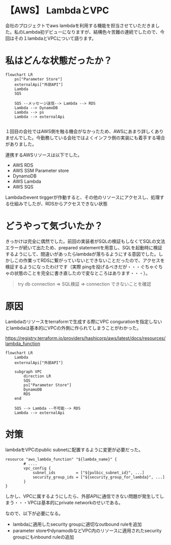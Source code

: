 # 【AWS】 LambdaとVPC

会社のプロジェクトでaws lambdaを利用する機能を担当させていただきました。私のLambda初デビューになりますが、結構色々苦難の連続でしたので、今回はその１lambdaとVPCについて語ります。

# 私はどんな状態だったか？

```mermaid
flowchart LR
	ps["Parameter Store"]
	externalApi["外部API"]
	Lambda
	SQS

    SQS --メッセージ送信--> Lambda --> RDS
    Lambda --> DynamoDB
    Lambda --> ps
    Lambda --> externalApi
  
```

１回目の会社ではAWS側を触る機会がなかったため、AWSにあまり詳しくありませんでした。今勤務している会社ではよくインフラ側の実装にも着手する場合がありました。

連携するAWSリソースは以下でした。

- AWS RDS
- AWS SSM Parameter store
- DynamoDB
- AWS Lambda
- AWS SQS

Lambdaのevent tirggerが作動すると、その他のリソースにアクセスし、処理する仕組みでしたが、RDSからアクセスできない状態

# どうやって気づいたか？

きっかけは完全に偶然でした。前回の実装者がSQLの検証もしなくてSQLの文法エラーが続いて出たため、prepared statementを用意し、SQLを起動時に検証するようにして、間違いがあったらlambdaが落ちるようにする意図でした。しかしこの作業ってRDSに繋がっていないとできないことだったので、アクセスを検証するようになったわけです（実際 pingを投げるべきだが・・・ぐちゃぐちゃの状態のことを完全に書き直したので変なところはあります・・・）。

> try db connection ⇒ SQL検証 ⇒ connection できないことを確認
> 

# 原因

Lambdaのリソースをterraformで生成する際にVPC congurationを指定しないとlambdaは基本的にVPCの外側に作られてしまうことがわかった。

https://registry.terraform.io/providers/hashicorp/aws/latest/docs/resources/lambda_function

```mermaid
flowchart LR
	Lambda
	externalApi["外部API"]

	subgraph VPC
		direction LR
		SQS
		ps["Parameter Store"]
		DynamoDB
		RDS
	end

	SQS --> Lambda --不可能--> RDS
	Lambda --> externalApi
```

# 対策

lambdaをVPCのpublic subnetに配置するように変更が必要だった。

```HCL
resource "aws_lambda_function" "${lambda_name}" {
		# ....
		vpc_config {
		    subnet_ids         = ["${pulbic_subnet_id}", ...]
		    security_group_ids = ["${security_group_for_lambda}", ...]
		}
}
```

しかし、VPCに属するようにしたら、外部APIに通信できない問題が発生してしまう・・・VPCは基本的にprivate networkのせいである。

なので、以下が必要になる。

- lambdaに適用したsecurity groupに適切なoutbound ruleを追加
- parameter storeやdynamodbなどVPC内のリソースに適用されたsecurity groupにもinbound ruleの追加